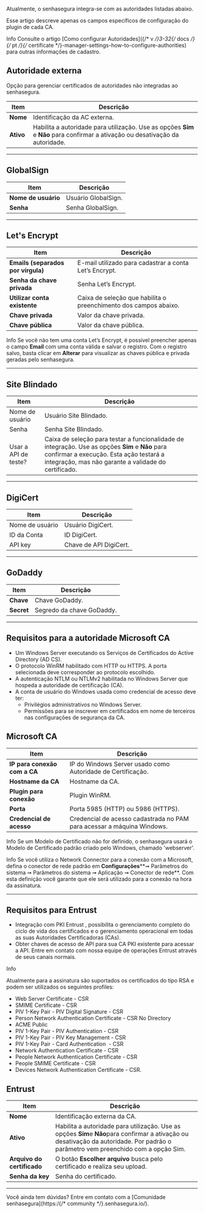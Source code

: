 Atualmente, o senhasegura integra\-se com as autoridades listadas abaixo. 


Esse artigo descreve apenas os campos específicos de configuração do plugin de cada CA. 



Info
Consulte o artigo [Como configurar Autoridades]({/* v */}3-32{/* docs */}{/* pt */}{/* certificate */}-manager-settings-how-to-configure-authorities) para
 outras informações de cadastro.

## Autoridade externa


Opção para gerenciar certificados de autoridades não integradas ao senhasegura.




| **Item** | **Descrição** |
| --- | --- |
| **Nome** | Identificação da AC externa. |
| **Ativo** | Habilita a autoridade para utilização. Use as opções **Sim** e  **Não** para confirmar a ativação ou desativação da autoridade. |




---


## GlobalSign




| **Item** | **Descrição** |
| --- | --- |
| **Nome de usuário** | Usuário GlobalSign. |
| **Senha** | Senha GlobalSign. |




---


## Let's Encrypt




| **Item** | **Descrição** |
| --- | --- |
| **Emails (separados por vírgula)** | E\-mail utilizado para cadastrar a conta Let’s Encrypt. |
| **Senha da chave privada** | Senha Let’s Encrypt. |
| **Utilizar conta existente** | Caixa de seleção que habilita o preenchimento dos campos abaixo. |
| **Chave privada** | Valor da chave privada. |
| **Chave pública** | Valor da chave pública. |



Info
Se você não tem uma conta Let’s Encrypt, é possível preencher apenas o campo
 **Email** com uma conta válida e salvar o registro. Com o registro salvo, basta clicar em
 **Alterar** para visualizar as chaves pública e privada geradas pelo senhasegura.



---


## Site Blindado




| **Item** | **Descrição** |
| --- | --- |
| Nome de usuário | Usuário Site Blindado. |
| Senha | Senha Site Blindado. |
| Usar a API de teste? | Caixa de seleção para testar a funcionalidade de integração. Use as opções  **Sim** e **Não** para confirmar a execução. Esta ação testará a integração,  mas não garante a validade do certificado. |




---


## DigiCert




| **Item** | **Descrição** |
| --- | --- |
| Nome de usuário | Usuário DigiCert. |
| ID da Conta | ID DigiCert. |
| API key | Chave de API DigiCert. |




---


## GoDaddy




| **Item** | **Descrição** |
| --- | --- |
| **Chave** | Chave GoDaddy. |
| **Secret** | Segredo da chave GoDaddy. |




---


## Requisitos para a autoridade Microsoft CA


* Um Windows Server executando os Serviços de Certificados do Active Directory (AD CS).
* O protocolo WinRM habilitado com HTTP ou HTTPS. A porta selecionada deve corresponder ao protocolo escolhido.
* A autenticação NTLM ou NTLMv2 habilitada no Windows Server que hospeda a autoridade de certificação (CA).
* A conta de usuário do Windows usada como credencial de acesso deve ter:
	+ Privilégios administrativos no Windows Server.
	+ Permissões para se inscrever em certificados em nome de terceiros nas configurações de segurança da CA.


## Microsoft CA




| **Item** | **Descrição** |
| --- | --- |
| **IP para conexão com a CA** | IP do Windows Server usado como Autoridade de Certificação. |
| **Hostname da CA** | Hostname da CA. |
| **Plugin para conexão** | Plugin WinRM. |
| **Porta** | Porta 5985 (HTTP) ou 5986 (HTTPS). |
| **Credencial de acesso** | Credencial de acesso cadastrada no PAM para acessar a máquina Windows. |



Info
Se um Modelo de Certificado não for definido, o senhasegura usará o Modelo de Certificado
 padrão criado pelo Windows, chamado 'webserver'.


Info
Se você utiliza o Network Connector para a conexão com a Microsoft, defina o conector de rede
 padrão em **Configurações****➞ Parâmetros do sistema ➞ Parâmetros do sistema ➞
 Aplicação ➞ Conector de rede**. Com esta definição você garante que ele será utilizado para a conexão
 na hora da assinatura.




---


## Requisitos para Entrust


* Integração com PKI Entrust , possibilita o gerenciamento completo do ciclo de vida dos certificados e o
 gerenciamento operacional em todas as suas Autoridades Certificadoras (CAs).
* Obter chaves de acesso de API para sua CA PKI existente para acessar a API. Entre em contato com nossa equipe de
 operações Entrust através de seus canais normais.



Info

Atualmente para a assinatura são suportados os certificados do tipo RSA e podem ser utilizados os seguintes
 profiles:


* Web Server Certificate \- CSR
* SMIME Certificate \- CSR
* PIV 1\-Key Pair \- PIV Digital Signature \- CSR
* Person Network Authentication Certificate \- CSR No Directory
* ACME Public
* PIV 1\-Key Pair \- PIV Authentication \- CSR
* PIV 1\-Key Pair \- PIV Key Management \- CSR
* PIV 1\-Key Pair \- Card Authentication  \- CSR
* Network Authentication Certificate \- CSR
* People Network Authentication Certificate \- CSR
* People SMIME Certificate \- CSR
* Devices Network Authentication Certificate \- CSR.




## Entrust




| **Item** | **Descrição** |
| --- | --- |
| **Nome** | Identificação externa da CA. |
| **Ativo** | Habilita a autoridade para utilização. Use as opções  **Sim**e **Não**para confirmar a ativação ou desativação da  autoridade. Por padrão o parâmetro vem preenchido com a opção Sim. |
| **Arquivo do certificado** | O botão **Escolher arquivo** busca pelo certificado e realiza seu  upload. |
| **Senha da key** | Senha do certificado. |


  



  





---


Você ainda tem dúvidas? Entre em contato com a [Comunidade senhasegura](https:/{/* community */}.senhasegura.io/).

